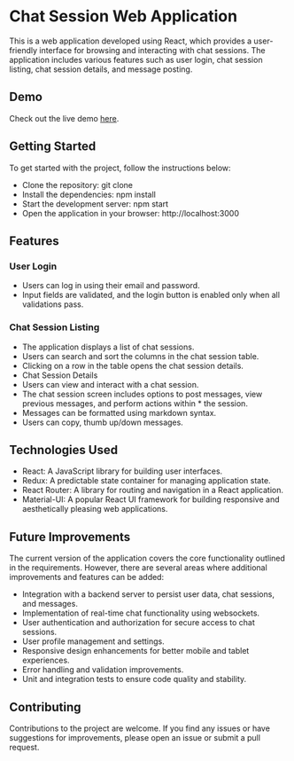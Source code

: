 # Chat Session Web Application
This is a web application developed using React, which provides a user-friendly interface for browsing and interacting with chat sessions. The application includes various features such as user login, chat session listing, chat session details, and message posting.
## Demo

Check out the live demo [here](https://fi.ethiomecan.com).

## Getting Started
To get started with the project, follow the instructions below:

* Clone the repository: git clone <repository-url>
* Install the dependencies: npm install
* Start the development server: npm start
* Open the application in your browser: http://localhost:3000
## Features
### User Login
* Users can log in using their email and password.
* Input fields are validated, and the login button is enabled only when all validations pass.
### Chat Session Listing
* The application displays a list of chat sessions.
* Users can search and sort the columns in the chat session table.
* Clicking on a row in the table opens the chat session details.
* Chat Session Details
* Users can view and interact with a chat session.
* The chat session screen includes options to post messages, view previous messages, and perform actions within * the session.
* Messages can be formatted using markdown syntax.
* Users can copy, thumb up/down messages.
## Technologies Used
* React: A JavaScript library for building user interfaces.
* Redux: A predictable state container for managing application state.
* React Router: A library for routing and navigation in a React application.
* Material-UI: A popular React UI framework for building responsive and aesthetically pleasing web applications.
## Future Improvements
The current version of the application covers the core functionality outlined in the requirements. However, there are several areas where additional improvements and features can be added:

* Integration with a backend server to persist user data, chat sessions, and messages.
* Implementation of real-time chat functionality using websockets.
*  User authentication and authorization for secure access to chat sessions.
* User profile management and settings.
* Responsive design enhancements for better mobile and tablet experiences.
* Error handling and validation improvements.
* Unit and integration tests to ensure code quality and stability.
## Contributing
Contributions to the project are welcome. If you find any issues or have suggestions for improvements, please open an issue or submit a pull request.